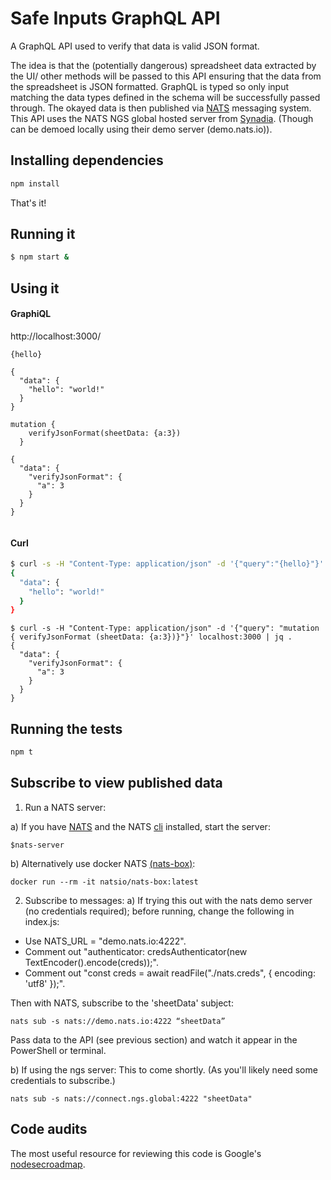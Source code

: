 # Safe Inputs GraphQL API 

A GraphQL API used to verify that data is valid JSON format. 

The idea is that the (potentially dangerous) spreadsheet data extracted by the UI/ other methods will be passed to this API ensuring that the data from the spreadsheet is JSON formatted. GraphQL is typed so only input matching the data types defined in the schema will be successfully passed through.  The okayed data is then published via [NATS](https://nats.io/) messaging system. This API uses the NATS NGS global hosted server from [Synadia](https://synadia.com/ngs). (Though can be demoed locally using their demo server (demo.nats.io)).

## Installing dependencies

```bash
npm install
```

That's it!

## Running it

```bash
$ npm start &
```

## Using it
#### GraphiQL 
http://localhost:3000/ 
```
{hello}

{
  "data": {
    "hello": "world!"
  }
}

mutation {
    verifyJsonFormat(sheetData: {a:3})
  }

{
  "data": {
    "verifyJsonFormat": {
      "a": 3
    }
  }
}


```

#### Curl
```bash
$ curl -s -H "Content-Type: application/json" -d '{"query":"{hello}"}' localhost:3000 | jq .
{
  "data": {
    "hello": "world!"
  }
}
```

```
$ curl -s -H "Content-Type: application/json" -d '{"query": "mutation { verifyJsonFormat (sheetData: {a:3})}"}' localhost:3000 | jq .
{
  "data": {
    "verifyJsonFormat": {
      "a": 3
    }
  }
}
```

## Running the tests

```bash
npm t
```

## Subscribe to view published data
1. Run a NATS server:

a) If you have [NATS](https://docs.nats.io/running-a-nats-service/introduction/installation) and the NATS [cli](https://github.com/nats-io/natscli) installed, start the server:
```
$nats-server
```
b) Alternatively use docker NATS [(nats-box)](https://github.com/nats-io/nats-box):
```
docker run --rm -it natsio/nats-box:latest
```
2. Subscribe to messages:
a) If trying this out with the nats demo server (no credentials required); before running, change the following in index.js:
* Use NATS_URL = "demo.nats.io:4222".
* Comment out "authenticator: credsAuthenticator(new TextEncoder().encode(creds));".
* Comment out "const creds = await readFile("./nats.creds", { encoding: 'utf8' });". 

Then with NATS, subscribe to the 'sheetData' subject:
```
nats sub -s nats://demo.nats.io:4222 “sheetData”
```
Pass data to the API (see previous section) and watch it appear in the PowerShell or terminal. 

b) If using the ngs server:
This to come shortly. (As you'll likely need some credentials to subscribe.)
```
nats sub -s nats://connect.ngs.global:4222 "sheetData" 
```
## Code audits

The most useful resource for reviewing this code is Google's [nodesecroadmap](https://github.com/google/node-sec-roadmap).
